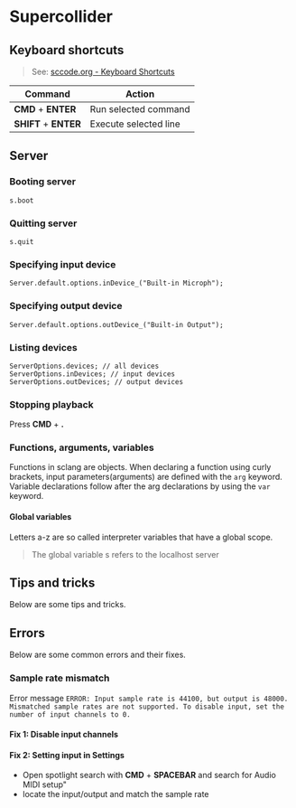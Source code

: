 # Supercollider

## Keyboard shortcuts
> See: [sccode.org - Keyboard Shortcuts](https://doc.sccode.org/Reference/KeyboardShortcuts.html)

| Command               | Action                |
| --------------------- | --------------------- |
| **CMD** + **ENTER**   | Run selected command  |
| **SHIFT** + **ENTER** | Execute selected line |

## Server

### Booting server
`s.boot`

### Quitting server
`s.quit`

### Specifying input device
`Server.default.options.inDevice_("Built-in Microph");`

### Specifying output device
`Server.default.options.outDevice_("Built-in Output");`

### Listing devices
```
ServerOptions.devices; // all devices
ServerOptions.inDevices; // input devices
ServerOptions.outDevices; // output devices
```

### Stopping playback
Press **CMD** + **.**

### Functions, arguments, variables
Functions in sclang are objects. When declaring a function using curly brackets, input parameters(arguments) are defined with the `arg` keyword. Variable declarations follow after the arg declarations by using the `var` keyword.

#### Global variables
Letters a-z are so called interpreter variables that have a global scope.

> The global variable s refers to the localhost server

## Tips and tricks
Below are some tips and tricks.

## Errors
Below are some common errors and their fixes.

### Sample rate mismatch
Error message `ERROR: Input sample rate is 44100, but output is 48000. Mismatched sample rates are not supported. To disable input, set the number of input channels to 0.`

#### Fix 1: Disable input channels


#### Fix 2: Setting input in Settings
- Open spotlight search with **CMD** + **SPACEBAR** and search for Audio MIDI setup"
- locate the input/output and match the sample rate